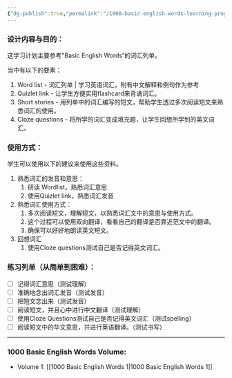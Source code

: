 ```yaml
---
{"dg-publish":true,"permalink":"/1000-basic-english-words-learning-program/","tags":["BEW","Tuition/English"]}
---
```


### 设计内容与目的：
这学习计划主要参考"Basic English Words“的词汇列单。

当中有以下的要素：
1. Word list - 词汇列单 | 学习英语词汇，附有中文解释和例句作为参考
2. Quizlet link - 让学生方便实用flashcard来背诵词汇。
3. Short stories - 用列单中的词汇编写的短文，帮助学生透过多次阅读短文来熟悉词汇的使用。
4. Cloze questions - 将所学的词汇变成填充题，让学生回想所学到的英文词汇。

### 使用方式：
学生可以使用以下的建议来使用这些资料。
1. 熟悉词汇的发音和意思：
	1. 研读 Wordlist，熟悉词汇意思
	2. 使用Quizlet link，熟悉词汇发音
2. 熟悉词汇使用方式：
	1. 多次阅读短文，理解短文，以熟悉词汇文中的意思与使用方式。
	2. 这个过程可以使用双向翻译，看看自己的翻译是否靠近范文中的翻译。
	3. 确保可以好好地朗读英文短文。
3. 回想词汇
	1. 使用Cloze questions测试自己是否记得英文词汇。

### 练习列单（从简单到困难）：
- [ ] 记得词汇意思（测试理解）
- [ ] 准确地念出词汇发音（测试发音）
- [ ] 把短文念出来（测试发音）
- [ ] 阅读短文，并且心中进行中文翻译（测试理解）
- [ ] 使用Cloze Questions测试自己是否记得英文词汇（测试spelling）
- [ ] 阅读短文中的华文意思，并进行英语翻译。（测试书写）

---
### 1000 Basic English Words Volume:
- Volume 1: [[1000 Basic English Words 1\|1000 Basic English Words 1]]
